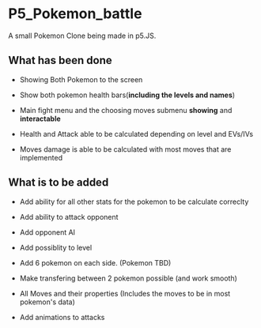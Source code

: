 # P5_Pokemon_battle
A small Pokemon Clone being made in p5.JS.

## What has been done

* Showing Both Pokemon to the screen

* Show both pokemon health bars(**including the levels and names**)
 
* Main fight menu and the choosing moves submenu **showing** and **interactable**

* Health and Attack able to be calculated depending on level and EVs/IVs

* Moves damage is able to be calculated with most moves that are implemented


## What is to be added

* Add ability for all other stats for the pokemon to be calculate correclty

* Add ability to attack opponent

* Add opponent AI

* Add possiblity to level

* Add 6 pokemon on each side. (Pokemon TBD)

* Make transfering between 2 pokemon possible (and work smooth)

* All Moves and their properties (Includes the moves to be in most pokemon's data)

* Add animations to attacks



